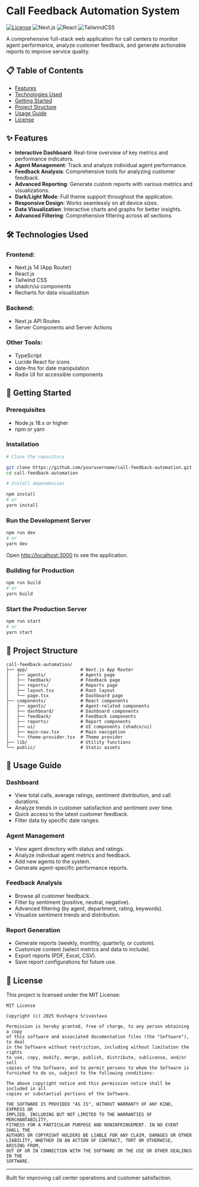 # Call Feedback Automation System

[![License](https://img.shields.io/badge/License-MIT-blue.svg)](LICENSE) ![Next.js](https://img.shields.io/badge/Next.js-14-blue) ![React](https://img.shields.io/badge/React-18-blue) ![TailwindCSS](https://img.shields.io/badge/TailwindCSS-3-green)

A comprehensive full-stack web application for call centers to monitor agent performance, analyze customer feedback, and generate actionable reports to improve service quality.

## 📋 Table of Contents

- [Features](#features)
- [Technologies Used](#technologies-used)
- [Getting Started](#getting-started)
- [Project Structure](#project-structure)
- [Usage Guide](#usage-guide)
- [License](#license)

## ✨ Features

- **Interactive Dashboard**: Real-time overview of key metrics and performance indicators.
- **Agent Management**: Track and analyze individual agent performance.
- **Feedback Analysis**: Comprehensive tools for analyzing customer feedback.
- **Advanced Reporting**: Generate custom reports with various metrics and visualizations.
- **Dark/Light Mode**: Full theme support throughout the application.
- **Responsive Design**: Works seamlessly on all device sizes.
- **Data Visualization**: Interactive charts and graphs for better insights.
- **Advanced Filtering**: Comprehensive filtering across all sections.

## 🛠️ Technologies Used

### Frontend:
- Next.js 14 (App Router)
- React.js
- Tailwind CSS
- shadcn/ui components
- Recharts for data visualization

### Backend:
- Next.js API Routes
- Server Components and Server Actions

### Other Tools:
- TypeScript
- Lucide React for icons
- date-fns for date manipulation
- Radix UI for accessible components

## 🚀 Getting Started

### Prerequisites

- Node.js 18.x or higher  
- npm or yarn

### Installation

```bash
# Clone the repository

git clone https://github.com/yourusername/call-feedback-automation.git
cd call-feedback-automation
```

```bash
# Install dependencies

npm install
# or
yarn install
```

### Run the Development Server

```bash
npm run dev
# or
yarn dev
```

Open [http://localhost:3000](http://localhost:3000) to see the application.

### Building for Production

```bash
npm run build
# or
yarn build
```

### Start the Production Server

```bash
npm run start
# or
yarn start
```

## 📁 Project Structure

```plaintext
call-feedback-automation/
├── app/                    # Next.js App Router
│   ├── agents/             # Agents page
│   ├── feedback/           # Feedback page
│   ├── reports/            # Reports page
│   ├── layout.tsx          # Root layout
│   └── page.tsx            # Dashboard page
├── components/             # React components
│   ├── agents/             # Agent-related components
│   ├── dashboard/          # Dashboard components
│   ├── feedback/           # Feedback components
│   ├── reports/            # Report components
│   ├── ui/                 # UI components (shadcn/ui)
│   ├── main-nav.tsx        # Main navigation
│   └── theme-provider.tsx  # Theme provider
├── lib/                    # Utility functions
└── public/                 # Static assets
```

## 📖 Usage Guide

### Dashboard
- View total calls, average ratings, sentiment distribution, and call durations.
- Analyze trends in customer satisfaction and sentiment over time.
- Quick access to the latest customer feedback.
- Filter data by specific date ranges.

### Agent Management
- View agent directory with status and ratings.
- Analyze individual agent metrics and feedback.
- Add new agents to the system.
- Generate agent-specific performance reports.

### Feedback Analysis
- Browse all customer feedback.
- Filter by sentiment (positive, neutral, negative).
- Advanced filtering (by agent, department, rating, keywords).
- Visualize sentiment trends and distribution.

### Report Generation
- Generate reports (weekly, monthly, quarterly, or custom).
- Customize content (select metrics and data to include).
- Export reports (PDF, Excel, CSV).
- Save report configurations for future use.

## 📄 License

This project is licensed under the MIT License:

```
MIT License

Copyright (c) 2025 Kushagra Srivastava

Permission is hereby granted, free of charge, to any person obtaining a copy
of this software and associated documentation files (the "Software"), to deal
in the Software without restriction, including without limitation the rights
to use, copy, modify, merge, publish, distribute, sublicense, and/or sell
copies of the Software, and to permit persons to whom the Software is
furnished to do so, subject to the following conditions:

The above copyright notice and this permission notice shall be included in all
copies or substantial portions of the Software.

THE SOFTWARE IS PROVIDED "AS IS", WITHOUT WARRANTY OF ANY KIND, EXPRESS OR
IMPLIED, INCLUDING BUT NOT LIMITED TO THE WARRANTIES OF MERCHANTABILITY,
FITNESS FOR A PARTICULAR PURPOSE AND NONINFRINGEMENT. IN NO EVENT SHALL THE
AUTHORS OR COPYRIGHT HOLDERS BE LIABLE FOR ANY CLAIM, DAMAGES OR OTHER
LIABILITY, WHETHER IN AN ACTION OF CONTRACT, TORT OR OTHERWISE, ARISING FROM,
OUT OF OR IN CONNECTION WITH THE SOFTWARE OR THE USE OR OTHER DEALINGS IN THE
SOFTWARE.
```

---

Built for improving call center operations and customer satisfaction.

